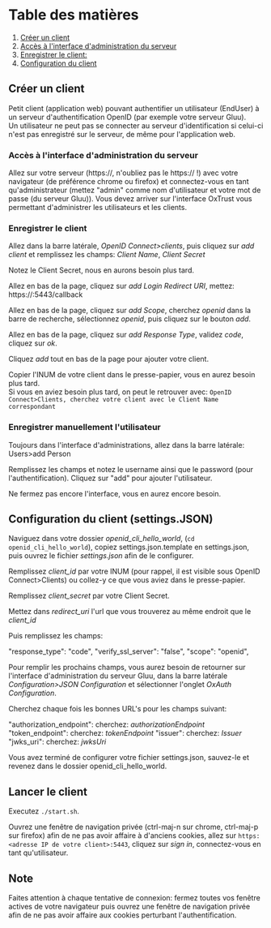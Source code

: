 # Table des matières
1. [Créer un client](#creer_client)
 1. [Accès à l'interface d'administration du serveur](#GUI)
 2. [Enregistrer le client:](#enr_client)
2. [Configuration du client](#conf_client)


## Créer un client<a name="creer_client"></a>
Petit client (application web) pouvant authentifier un utilisateur (EndUser) à un serveur d'authentification OpenID (par exemple votre serveur Gluu).<br>
Un utilisateur ne peut pas se connecter au serveur d'identification si celui-ci n'est pas enregistré sur le serveur, de même pour l'application web.

### Accès à l'interface d'administration du serveur<a name="GUI"></a>
Allez sur votre serveur (https://<your server IP adress>, n'oubliez pas le https:// !) avec votre navigateur (de préférence chrome ou firefox) et connectez-vous en tant qu'administrateur (mettez "admin" comme nom d'utilisateur et votre mot de passe (du serveur Gluu)). Vous devez arriver sur l'interface OxTrust vous permettant d'administrer les utilisateurs et les clients.

### Enregistrer le client<a name="enr_client"></a>
Allez dans la barre latérale, *OpenID Connect>clients*, puis cliquez sur *add client* et remplissez les champs: *Client Name*, *Client Secret*

Notez le Client Secret, nous en aurons besoin plus tard.

Allez en bas de la page, cliquez sur *add Login Redirect URI*, mettez: https://<IP de votre application web>:5443/callback

Allez en bas de la page, cliquez sur *add Scope*, cherchez *openid* dans la barre de recherche, sélectionnez *openid*, puis cliquez sur  le bouton *add*.

Allez en bas de la page, cliquez sur *add Response Type*, validez *code*, cliquez sur *ok*.

Cliquez *add* tout en bas de la page pour ajouter votre client. 

Copier l'INUM de votre client dans le presse-papier, vous en aurez besoin plus tard.<br>
Si vous en aviez besoin plus tard, on peut le retrouver avec:
```OpenID Connect>Clients, cherchez votre client avec le Client Name correspondant```

### Enregistrer manuellement l'utilisateur<a name="enr_user"></a>
Toujours dans l'interface d'administrations, allez dans la barre latérale: Users>add Person

Remplissez les champs et notez le username ainsi que le password (pour l'authentification). Cliquez sur "add" pour ajouter l'utilisateur.

Ne fermez pas encore l'interface, vous en aurez encore besoin.

## Configuration du client (settings.JSON)<a name="conf_client"></a>
Naviguez dans votre dossier *openid_cli_hello_world*, (`cd openid_cli_hello_world`), copiez settings.json.template en settings.json, puis ouvrez le fichier *settings.json* afin de le configurer.

Remplissez *client_id* par votre INUM (pour rappel, il est visible sous OpenID Connect>Clients) ou collez-y ce que vous aviez dans le presse-papier.

Remplissez *client_secret* par votre Client Secret.

Mettez dans *redirect_uri* l'url que vous trouverez au même endroit que le *client_id*

Puis remplissez les champs:

 "response_type": "code",
  "verify_ssl_server": "false",
  "scope": "openid",
  
Pour remplir les prochains champs, vous aurez besoin de retourner sur l'interface d'administration du serveur Gluu, dans la barre latérale *Configuration>JSON Configuration* et sélectionner l'onglet *OxAuth Configuration*.

Cherchez chaque fois les bonnes URL's pour les champs suivant:

"authorization_endpoint": cherchez: *authorizationEndpoint*
"token_endpoint": cherchez: *tokenEndpoint*
"issuer": cherchez: *Issuer*
"jwks_uri": cherchez: *jwksUri*

Vous avez terminé de configurer votre fichier settings.json, sauvez-le et revenez dans le dossier openid_cli_hello_world.

## Lancer le client<a name="creer_client"></a>
Executez `./start.sh`.

Ouvrez une fenêtre de navigation privée (ctrl-maj-n sur chrome, ctrl-maj-p sur firefox) afin de ne pas avoir affaire à d'anciens cookies, allez sur `https:<adresse IP de votre client>:5443`, cliquez sur *sign in*, connectez-vous en tant qu'utilisateur.

## Note<a name="creer_client"></a>
Faites attention à chaque tentative de connexion: fermez toutes vos fenêtre actives de votre navigateur puis ouvrez une fenêtre de navigation privée afin de ne pas avoir affaire aux cookies perturbant l'authentification.
